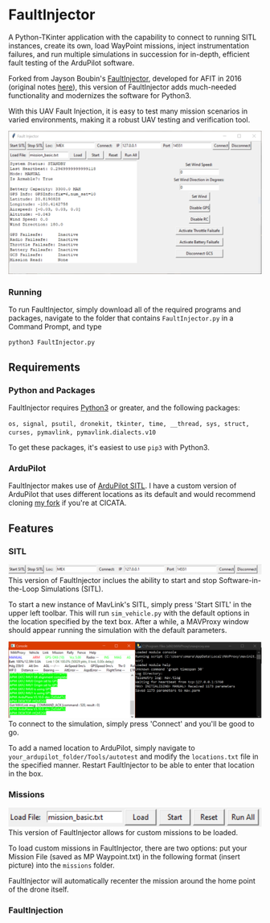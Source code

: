 # FaultInjector
A Python-TKinter application with the capability to connect to running SITL
instances, create its own, load WayPoint missions, inject instrumentation failures,
and run multiple simulations in succession for in-depth, efficient fault testing
of the ArduPilot software.

Forked from Jayson Boubin's [FaultInjector](https://github.com/boubinjg/FaultInjector),
developed for AFIT in 2016 (original notes [here](http://jaysonboubin.com/faultinjection.html)),
this version of FaultInjector adds much-needed functionality and modernizes the
software for Python3.

With this UAV Fault Injection, it is easy to test many mission scenarios in varied
environments, making it a robust UAV testing and verification tool.

![](https://raw.githubusercontent.com/deliastephens/FaultInjector/master/res/FaultInjector.PNG)

### Running
To run FaultInjector, simply download all of the required programs and packages,
navigate to the folder that contains `FaultInjector.py` in a Command Prompt, and
type
```
python3 FaultInjector.py
```

## Requirements
### Python and Packages
FaultInjector requires [Python3](https://www.python.org/download/releases/3.0/)
or greater, and the following packages:

`os, signal, psutil, dronekit, tkinter, time, __thread,
sys, struct, curses, pymavlink, pymavlink.dialects.v10`

To get these packages, it's easiest to use `pip3` with Python3.

### ArduPilot
FaultInjector makes use of [ArduPilot SITL](http://ardupilot.org/dev/docs/sitl-simulator-software-in-the-loop.html). I have a custom version of ArduPilot that uses different
locations as its default and would recommend cloning [my fork](https://github.com/deliastephens/ardupilot) if you're at CICATA.

## Features
### SITL
![](https://raw.githubusercontent.com/deliastephens/FaultInjector/master/res/connect_toolbar.PNG)
This version of FaultInjector inclues the ability to start and stop
Software-in-the-Loop Simulations (SITL).

To start a new instance of MavLink's SITL, simply press 'Start SITL' in the
upper left toolbar. This will run `sim_vehicle.py` with the default options in
the location specified by the text box. After a while, a MAVProxy window should
appear running the simulation with the default parameters.

![](https://raw.githubusercontent.com/deliastephens/FaultInjector/master/res/MAVProxy.PNG)
To connect to the simulation, simply press 'Connect' and you'll be good to go.

To add a named location to ArduPilot, simply navigate to
`your_ardupilot_folder/Tools/autotest` and modify the `locations.txt` file
in the specified manner. Restart FaultInjector to be able to enter that location
in the box.

### Missions
![](https://raw.githubusercontent.com/deliastephens/FaultInjector/master/res/mission_toolbar.PNG)
This version of FaultInjector allows for custom missions to be loaded.

To load custom missions in FaultInjector, there are two options:
put your Mission File (saved as MP Waypoint.txt) in the following format (insert picture)
into the `missions` folder.

FaultInjector will automatically recenter the mission around the home point of
the drone itself.

### FaultInjection
